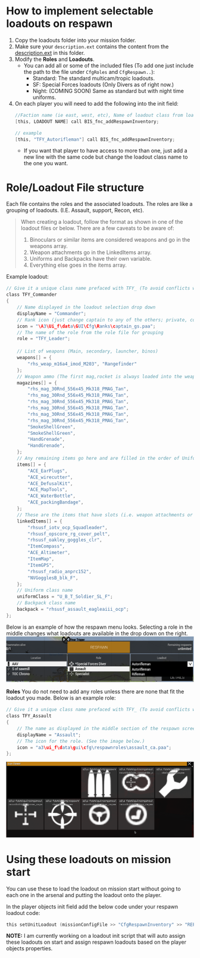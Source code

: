 # How to implement selectable loadouts on respawn

1. Copy the loadouts folder into your mission folder.
2. Make sure your `description.ext` contains the content from the [description.ext](/Respawn%20Loadouts/description.ext) in this folder.
3. Modify the **Roles** and **Loadouts**.
    - You can add all or some of the included files (To add one just include the path to the file under `CfgRoles` and `CfgRespawn..`):
        - Standard: The standard multicam/tropic loadouts.
        - SF: Special Forces loadouts (Only Divers as of right now.)
        - Night: (COMING SOON) Same as standard but with night time uniforms.
4. On each player you will need to add the following into the init field:
    ```c 
    //Faction name (ie east, west, etc), Name of loadout class from loadout file
    [this, LOADOUT NAME] call BIS_fnc_addRespawnInventory;
    ```
    ```c 
    // example
    [this, "TFY_Autorifleman"] call BIS_fnc_addRespawnInventory;
    ```
    - If you want that player to have access to more than one, just add a new line with the same code but change the loadout class name to the one you want.

# Role/Loadout File structure

Each file contains the roles and the associated loadouts.  The roles are like a grouping of loadouts.  (I.E. Assault, support, Recon, etc).

> When creating a loadout, follow the format as shown in one of the loadout files or below.  There are a few caveats to be aware of:
> 1. Binoculars or similar items are considered weapons and go in the weapons array.
> 2. Weapon attachments go in the LinkedItems array.
> 3. Uniforms and Backpacks have their own variable.
> 4. Everything else goes in the items array.

Example loadout:
```c
// Give it a unique class name prefaced with TFY_ (To avoid conflicts with the base game or other mods)
class TFY_Commander
{
    // Name displayed in the loadout selection drop down
    displayName = "Commander";
    // Rank icon (just change captain to any of the others; private, corporal, sergeant, captain, etc.)
    icon = "\A3\Ui_f\data\GUI\Cfg\Ranks\captain_gs.paa";
    // The name of the role from the role file for grouping
    role = "TFY_Leader";

    // List of weapons (Main, secondary, launcher, binos)
    weapons[] = {
        "rhs_weap_m16a4_imod_M203", "Rangefinder"
    };
    // Weapon ammo (The first mag,rocket is always loaded into the weapon.  So below 1 would be in the weapon, and 5 in the vest)
    magazines[] = {
        "rhs_mag_30Rnd_556x45_Mk318_PMAG_Tan",
        "rhs_mag_30Rnd_556x45_Mk318_PMAG_Tan",
        "rhs_mag_30Rnd_556x45_Mk318_PMAG_Tan",
        "rhs_mag_30Rnd_556x45_Mk318_PMAG_Tan",
        "rhs_mag_30Rnd_556x45_Mk318_PMAG_Tan",
        "rhs_mag_30Rnd_556x45_Mk318_PMAG_Tan",
        "SmokeShellGreen",
        "SmokeShellGreen",        
        "HandGrenade",
        "HandGrenade",        
    };
    // Any remaining items go here and are filled in the order of Uniform > Vest > Backpack
    items[] = {
        "ACE_EarPlugs",
        "ACE_wirecutter",
        "ACE_DefusalKit",
        "ACE_MapTools",
        "ACE_WaterBottle",
        "ACE_packingBandage", 
    };
    // These are the items that have slots (i.e. weapon attachments or nvgs/goggles/gps/radio/etc.)
    linkedItems[] = {
        "rhsusf_iotv_ocp_Squadleader",
        "rhsusf_opscore_rg_cover_pelt",
        "rhsusf_oakley_goggles_clr",
        "ItemCompass",
        "ACE_Altimeter",
        "ItemMap",
        "ItemGPS",
        "rhsusf_radio_anprc152",
        "NVGogglesB_blk_F",        
    };
    // Uniform class name
    uniformClass = "U_B_T_Soldier_SL_F";
    // Backpack class name
    backpack = "rhsusf_assault_eagleaiii_ocp";
};
```
Below is an example of how the respawn menu looks.  Selecting a role in the middle changes what loadouts are available in the drop down on the right.
![Example respawn selection menu.](img/respawn.png)

**Roles**
You do not need to add any roles unless there are none that fit the loadout you made.  Below is an example role:

```c
// Give it a unique class name prefaced with TFY_ (To avoid conflicts with the base game or other mods)
class TFY_Assault
{
    // The name as displayed in the middle section of the respawn screen (see above)
    displayName = "Assault";
    // The icon for the role. (See the image below.)
    icon = "a3\ui_f\data\gui\cfg\respawnroles\assault_ca.paa";
};
```
![Arma Role Icons](img/role_icons.png)

# Using these loadouts on mission start

You can use these to load the loadout on mission start without going to each one in the arsenal and putting the loadout onto the player.

In the player objects init field add the below code under your respawn loadout code:

```c
this setUnitLoadout (missionConfigFile >> "CfgRespawnInventory" >> "REPLACE WITH NAME OF LOADOUT CLASS FROM LOADOUT FILE");
```

**NOTE:** I am currently working on a loadout init script that will auto assign these loadouts on start and assign respawn loadouts based on the
player objects properties.
